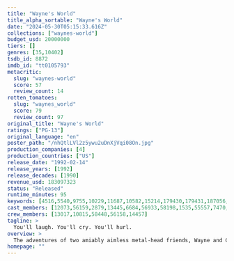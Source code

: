 ```yaml
---
title: "Wayne's World"
title_alpha_sortable: "Wayne's World"
date: "2024-05-30T05:15:33.616Z"
collections: ["waynes-world"]
budget_usd: 20000000
tiers: []
genres: [35,10402]
tsdb_id: 8872
imdb_id: "tt0105793"
metacritic:
  slug: "waynes-world"
  score: 57
  review_count: 14
rotten_tomatoes:
  slug: "waynes_world"
  score: 79
  review_count: 97
original_title: "Wayne's World"
ratings: ["PG-13"]
original_language: "en"
poster_path: "/nhQtlLVl2z5ywu2uDnXjVqi08On.jpg"
production_companies: [4]
production_countries: ["US"]
release_date: "1992-02-14"
release_years: [1992]
release_decades: [1990]
revenue_usd: 183097323
status: "Released"
runtime_minutes: 95
keywords: [4516,5540,9755,10229,11687,10582,15214,179430,179431,187056,295106,295959]
cast_members: [12073,56159,2879,13445,6684,56933,58198,1535,55557,7470,418,35824,18977,13023,6906,29685,15105,3126,1237079,28416,154073]
crew_members: [13017,10815,58448,56158,14457]
tagline: >
  You'll laugh. You'll cry. You'll hurl.
overview: >
  The adventures of two amiably aimless metal-head friends, Wayne and Garth. From Wayne's basement, the pair broadcast a talk-show called "Wayne's World" on local public access television. The show comes to the attention of a sleazy network executive who wants to produce a big-budget version of "Wayne's World"—and he also wants Wayne's girlfriend, a rock singer named Cassandra. Wayne and Garth have to battle the executive not only to save their show, but also Cassandra.
homepage: ""
---
```

